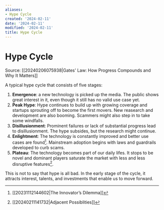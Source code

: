 ```yaml
---
aliases:
- Hype Cycle
created: '2024-02-11'
date: '2024-02-11'
modified: '2024-02-11'
title: Hype Cycle
---
```


# Hype Cycle

Source: [[20240206075938|Gates' Law: How Progress Compounds and Why It Matters]]

A typical hype cycle that consists of five stages:
1. **Emergence**: a new technology is picked up the media. The public shows great interest in it, even though it still has no valid use case yet.
2. **Peak Hype**: Hype continues to build up with growing coverage and startups sprouting off to become the first movers. New reasearch and development are also booming. Scammers might also step in to take some windfalls.
3. **Disillusionment**: Prominent failures or lack of substantial progress lead to disillusionment. The hype subsides, but the research might continue.
4. **Enlightment**: The technology is constantly improved and better use cases are found[^1]. Mainstream adoption begins with laws and guardrails developed to curb scams.
5. **Plateau**: The technology becomes part of our daily lifes. It stops to be novel and dominant players saturate the market with less and less disruptive features[^2].

This is not to say that hype is all bad. In the early stage of the cycle, it attracts interest, talents, and investments that enable us to move forward.

[^1]: [[20231112144602|The Innovator’s Dilemma]]
[^2]: [[20240211141732|Adjacent Possiblities]]